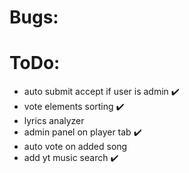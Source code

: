 # Bugs:

# ToDo:

* auto submit accept if user is admin ✔️
* vote elements sorting ✔️
* lyrics analyzer
* admin panel on player tab ✔️
* auto vote on added song
* add yt music search ✔️
